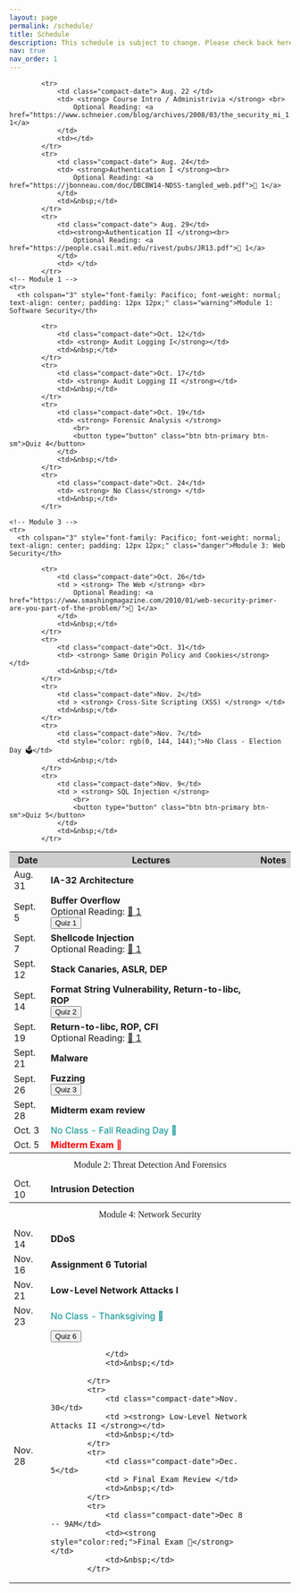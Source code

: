 ```yaml
---
layout: page
permalink: /schedule/
title: Schedule
description: This schedule is subject to change. Please check back here frequently. Major changes will be announced in class.
nav: true
nav_order: 1
---
```


<table class="table table-bordered table-hover table-condensed">
            <tr style="background-color: rgb(205, 205, 205);">
                <th>Date</th>
                <th>Lectures</th>
                <th>Notes</th>
            </tr>

            <tr>
                <td class="compact-date"> Aug. 22 </td>
                <td> <strong> Course Intro / Administrivia </strong> <br>
                    Optional Reading: <a href="https://www.schneier.com/blog/archives/2008/03/the_security_mi_1.html">🔗 1</a>
                </td>
                <td></td>
            </tr>
            <tr>
                <td class="compact-date"> Aug. 24</td>
                <td> <strong>Authentication I </strong><br>
                    Optional Reading: <a href="https://jbonneau.com/doc/DBCBW14-NDSS-tangled_web.pdf">🔗 1</a>
                </td>
                <td>&nbsp;</td>
            </tr>
            <tr>
                <td class="compact-date"> Aug. 29</td>
                <td><strong>Authentication II </strong><br>
                    Optional Reading: <a href="https://people.csail.mit.edu/rivest/pubs/JR13.pdf">🔗 1</a>
                </td>
                <td> </td>
            </tr>
    <!-- Module 1 -->
    <tr>
      <th colspan="3" style="font-family: Pacifico; font-weight: normal; text-align: center; padding: 12px 12px;" class="warning">Module 1: Software Security</th>
  </tr>
            <tr>
                <td class="compact-date"> Aug. 31</td>
                <td ><strong>IA-32 Architecture</strong></td>
                <td>&nbsp;</td>
            </tr>
            <tr>
                <td class="compact-date">Sept. 5</td>
                <td ><strong>Buffer Overflow</strong><br>
                    Optional Reading: <a href="https://inst.eecs.berkeley.edu/~cs161/fa08/papers/stack_smashing.pdf">🔗 1</a>
                    <br>
                    <button type="button" class="btn btn-primary btn-sm">Quiz 1</button>
                </td>
                <td></td>
            </tr>
            <tr>
                <td class="compact-date">Sept. 7</td>
                <td > <strong>Shellcode Injection </strong><br>
                    Optional Reading: <a href="https://inst.eecs.berkeley.edu/~cs161/fa08/papers/stack_smashing.pdf">🔗 1</a>
                </td>
                <td>&nbsp;</td>
            </tr>
            <tr>
                <td class="compact-date">Sept. 12</td>
                <td > <strong> Stack Canaries, ASLR, DEP </strong></td>
                <td></td>
            </tr>
            <tr>
                <td class="compact-date">Sept. 14</td>
                <td> <strong> Format String Vulnerability, Return-to-libc, ROP  </strong>
                    <br>
                    <button type="button" class="btn btn-primary btn-sm">Quiz 2</button>
                </td>
                <td>&nbsp;</td>
            </tr>
            <tr>
                <td class="compact-date">Sept. 19</td>
                <td > <strong> Return-to-libc, ROP, CFI</strong> <br>
                Optional Reading: <a href="/assets/pdf/p340-abadi.pdf">🔗 1</a>
                </td>
                <td>&nbsp;</td>
            </tr>
            <tr>
                <td class="compact-date">Sept. 21</td>
                <td > <strong> Malware </strong></td>
                <td>&nbsp;</td>
            </tr>
            <tr>
                <td class="compact-date">Sept. 26</td>
                <td > <strong> Fuzzing </strong>
                    <br>
                    <button type="button" class="btn btn-primary btn-sm">Quiz 3</button>
                </td>
                <td></td>
            </tr>
            <tr>
                <td class="compact-date">Sept. 28</td>
                <td> <strong> Midterm exam review </strong></td>
                <td>&nbsp;</td>
            </tr>
            <tr>
                <td class="compact-date">Oct. 3</td>
                <td style="color: rgb(0, 144, 144);">No Class - Fall Reading Day 🍂</td>
                <td>&nbsp;</td>
            </tr>
            <tr>
                <td class="compact-date">Oct. 5</td>
                <td><strong style="color:red;">Midterm Exam 📕</strong></td>
                <td>&nbsp;</td>
            </tr>
    <!-- Module 2 -->
    <tr>
      <th colspan="3" style="font-family: Pacifico; font-weight: normal; text-align: center;  padding: 12px 12px;" class="active" >Module 2: Threat Detection And Forensics</th>
  </tr>
            <tr>
                <td class="compact-date">Oct. 10</td>
                <td> <strong> Intrusion Detection </strong></td>
                <td>&nbsp;</td>
            </tr>


            <tr>
                <td class="compact-date">Oct. 12</td>
                <td> <strong> Audit Logging I</strong></td>
                <td>&nbsp;</td>
            </tr>
            <tr>
                <td class="compact-date">Oct. 17</td>
                <td> <strong> Audit Logging II </strong></td>
                <td>&nbsp;</td>
            </tr>
            <tr>
                <td class="compact-date">Oct. 19</td>
                <td> <strong> Forensic Analysis </strong>
                    <br>
                    <button type="button" class="btn btn-primary btn-sm">Quiz 4</button>
                </td>
                <td>&nbsp;</td>
            </tr>
            <tr>
                <td class="compact-date">Oct. 24</td>
                <td> <strong> No Class</strong> </td>
                <td>&nbsp;</td>
            </tr>

    <!-- Module 3 -->
    <tr>
      <th colspan="3" style="font-family: Pacifico; font-weight: normal; text-align: center; padding: 12px 12px;" class="danger">Module 3: Web Security</th>
  </tr>

            <tr>
                <td class="compact-date">Oct. 26</td>
                <td > <strong> The Web </strong> <br>
                    Optional Reading: <a href="https://www.smashingmagazine.com/2010/01/web-security-primer-are-you-part-of-the-problem/">🔗 1</a>
                </td>
                <td>&nbsp;</td>
            </tr>
            <tr>
                <td class="compact-date">Oct. 31</td>
                <td> <strong> Same Origin Policy and Cookies</strong> </td>
                <td>&nbsp;</td>
            </tr>
            <tr>
                <td class="compact-date">Nov. 2</td>
                <td > <strong> Cross-Site Scripting (XSS) </strong> </td>
                <td>&nbsp;</td>
            </tr>
            <tr>
                <td class="compact-date">Nov. 7</td>
                <td style="color: rgb(0, 144, 144);">No Class - Election Day 🗳️</td>
                <td>&nbsp;</td>
            </tr>
            <tr>
                <td class="compact-date">Nov. 9</td>
                <td > <strong> SQL Injection </strong>
                    <br>
                    <button type="button" class="btn btn-primary btn-sm">Quiz 5</button>
                </td>
                <td>&nbsp;</td>
            </tr>

   <!-- Module 4 -->
    
   <tr>
    <th colspan="3" style="font-family: Pacifico; font-weight: normal; text-align: center; padding: 12px 12px;" class="success" >Module 4: Network Security</th>
</tr>
            <tr>
                <td class="compact-date">Nov. 14</td>
                <td > <strong> DDoS </strong> </td>
                <td>&nbsp;</td>
            </tr>
            <tr>
                <td class="compact-date">Nov. 16</td>
                <td > <strong>Assignment 6 Tutorial</strong> </td>
                <td>&nbsp;</td>
            </tr>
            <tr>
                <td class="compact-date">Nov. 21</td>
                <td> <strong> Low-Level Network Attacks I</strong>
                <td>&nbsp;</td>
            </tr>
            <tr>
                <td class="compact-date">Nov. 23</td>
                <td style="color: rgb(0, 144, 144);">No Class - Thanksgiving 🦃</td>
                <td>&nbsp;</td>
            </tr>
            <tr>
                <td class="compact-date">Nov. 28</td>
              <td >
                    <button type="button" class="btn btn-primary btn-sm">Quiz 6</button>
                    
                </td>
                <td>&nbsp;</td>

            </tr>
            <tr>
                <td class="compact-date">Nov. 30</td>
                <td ><strong> Low-Level Network Attacks II </strong></td>
                <td>&nbsp;</td>
            </tr>
            <tr>
                <td class="compact-date">Dec. 5</td>
                <td > Final Exam Review </td>
                <td>&nbsp;</td>
            </tr>
            <tr>
                <td class="compact-date">Dec 8 -- 9AM</td>
                <td><strong style="color:red;">Final Exam 📝</strong></td>
                <td>&nbsp;</td>
            </tr>
</table>

